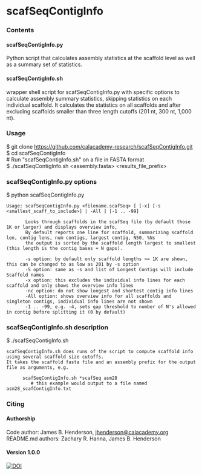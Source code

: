 # scafSeqContigInfo

### Contents
#### scafSeqContigInfo.py
Python script that calculates assembly statistics at the scaffold level as well as a summary set of statistics.  
#### scafSeqContigInfo.sh
wrapper shell script for scafSeqContigInfo.py with specific options to calculate assembly summary statistics, skipping statistics on each individual scaffold. It calculates the statistics on all scaffolds and after excluding scaffolds smaller than three length cutoffs (201 nt, 300 nt, 1,000 nt).  

### Usage
$ git clone https://github.com/calacademy-research/scafSeqContigInfo.git  
$ cd scafSeqContigInfo  
\# Run "scafSeqContigInfo.sh" on a file in FASTA format  
$ ./scafSeqContigInfo.sh \<assembly.fasta\> \<results_file_prefix\>  

### scafSeqContigInfo.py options
$ python scafSeqContigInfo.py  
```
Usage: scafSeqContigInfo.py <filename.scafSeq> [ [-x] [-s <smallest_scaff_to_include>] | -All ] [-1 .. -99]

       Looks through scaffolds in the scafSeq file (by default those 1K or larger) and displays overview info,
       By default reports one line for scaffold, summarizing scaffold len, contig lens, num contigs, largest contig, N50, %Ns
       the output is sorted by the scaffold length largest to smallest (this length is the contig bases + N gaps).

       -s option: by default only scaffold lengths >= 1K are shown, this can be changed to as low as 201 by -s option
       -S option: same as -s and list of Longest Contigs will include Scaffold names
       -x option: this excludes the individual info lines for each scaffold and only shows the overview info lines
       -nc option: do not show longest and shortest contig info lines
       -All option: shows overview info for all scaffolds and singleton contigs, individual info lines are not shown
       -1 .. -99, e.g. -4, sets gap threshold to number of N's allowed in contig before splitting it (0 by default)
```
### scafSeqContigInfo.sh description
$ ./scafSeqContigInfo.sh  
```
scafSeqContigInfo.sh does runs of the script to compute scaffold info using several scaffold size cutoffs.
It takes the scaffold fasta file and an assembly prefix for the output file as arguments, e.g.

      scafSeqContigInfo.sh *scafSeq asm28
         # this example would output to a file named asm28_scafContigInfo.txt
```

### Citing

#### Authorship

Code author: James B. Henderson, jhenderson@calacademy.org  
README.md authors: Zachary R. Hanna, James B. Henderson  

#### Version 1.0.0
[![DOI](https://zenodo.org/badge/67550118.svg)](https://zenodo.org/badge/latestdoi/67550118)
